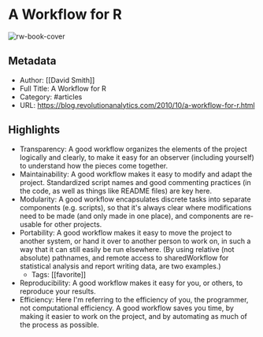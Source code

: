# A Workflow for R

![rw-book-cover](https://readwise-assets.s3.amazonaws.com/static/images/article0.00998d930354.png)

## Metadata
- Author: [[David Smith]]
- Full Title: A Workflow for R
- Category: #articles
- URL: https://blog.revolutionanalytics.com/2010/10/a-workflow-for-r.html

## Highlights
- Transparency: A good workflow organizes the elements of the project logically and clearly, to make it easy for an observer (including yourself) to understand how the pieces come together.
- Maintainability: A good workflow makes it easy to modify and adapt the project. Standardized script names and good commenting practices (in the code, as well as things like README files) are key here.
- Modularity: A good workflow encapsulates discrete tasks into separate components (e.g. scripts), so that it's always clear where modifications need to be made (and only made in one place), and components are re-usable for other projects.
- Portability: A good workflow makes it easy to move the project to another system, or hand it over to another person to work on, in such a way that it can still easily be run elsewhere. (By using relative (not absolute) pathnames, and remote access to sharedWorkflow for statistical analysis and report writing data, are two examples.)
    - Tags: [[favorite]] 
- Reproducibility: A good workflow makes it easy for you, or others, to reproduce your results.
- Efficiency: Here I'm referring to the efficiency of you, the programmer, not computational efficiency. A good workflow saves you time, by making it easier to work on the project, and by automating as much of the process as possible.
